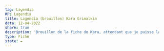 ```yaml
---
tag: Lagendia
RP: Lagendia
title: Lagendia (brouillon) Kara Grimalkin
data: 12-04-2022
share: true
description: 'Brouillon de la fiche de Kara, attendant que je puisse la faire'
type: Fiche 
state: ✒️
---
```


